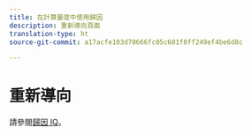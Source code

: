```yaml
---
title: 在計算量度中使用歸因
description: 重新導向頁面
translation-type: ht
source-git-commit: a17acfe103d70666fc05c601f8ff249ef4be6d8c

---
```



# 重新導向

請參閱[歸因 IQ](../c-panels/attribution/attribution.md)。
